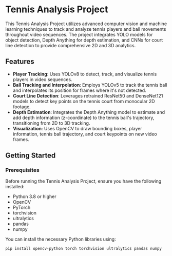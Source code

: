 # Tennis Analysis Project

This Tennis Analysis Project utilizes advanced computer vision and machine learning techniques to track and analyze tennis players and ball movements throughout video sequences. The project integrates YOLO models for object detection, Depth Anything for depth estimation, and CNNs for court line detection to provide comprehensive 2D and 3D analytics.

## Features

- **Player Tracking**: Uses YOLOv8 to detect, track, and visualize tennis players in video sequences.
- **Ball Tracking and Interpolation**: Employs YOLOv5 to track the tennis ball and interpolates its position for frames where it's not detected.
- **Court Line Detection**: Leverages retrained ResNet50 and DenseNet121 models to detect key points on the tennis court from monocular 2D footage.
- **Depth Estimation**: Integrates the Depth Anything model to estimate and add depth information (z-coordinate) to the tennis ball's trajectory, transitioning from 2D to 3D tracking.
- **Visualization**: Uses OpenCV to draw bounding boxes, player information, tennis ball trajectory, and court keypoints on new video frames.

## Getting Started

### Prerequisites

Before running the Tennis Analysis Project, ensure you have the following installed:

- Python 3.8 or higher
- OpenCV
- PyTorch
- torchvision
- ultralytics
- pandas
- numpy

You can install the necessary Python libraries using:

```bash
pip install opencv-python torch torchvision ultralytics pandas numpy

